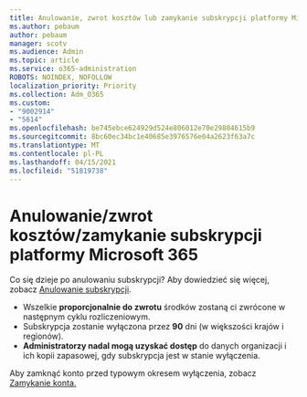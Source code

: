 ```yaml
---
title: Anulowanie, zwrot kosztów lub zamykanie subskrypcji platformy Microsoft 365
ms.author: pebaum
author: pebaum
manager: scotv
ms.audience: Admin
ms.topic: article
ms.service: o365-administration
ROBOTS: NOINDEX, NOFOLLOW
localization_priority: Priority
ms.collection: Adm_O365
ms.custom:
- "9002914"
- "5614"
ms.openlocfilehash: be745ebce624929d524e806012e70e29804615b9
ms.sourcegitcommit: 8bc60ec34bc1e40685e3976576e04a2623f63a7c
ms.translationtype: MT
ms.contentlocale: pl-PL
ms.lasthandoff: 04/15/2021
ms.locfileid: "51819738"
---
```

# <a name="cancelrefundclose-your-microsoft-365-subscription"></a>Anulowanie/zwrot kosztów/zamykanie subskrypcji platformy Microsoft 365

Co się dzieje po anulowaniu subskrypcji? Aby dowiedzieć się więcej, zobacz [Anulowanie subskrypcji](https://docs.microsoft.com/microsoft-365/commerce/subscriptions/cancel-your-subscription?view=o365-worldwide).

- Wszelkie **proporcjonalnie do zwrotu** środków zostaną ci zwrócone w następnym cyklu rozliczeniowym.
- Subskrypcja zostanie wyłączona przez **90** dni (w większości krajów i regionów).
- **Administratorzy nadal mogą uzyskać dostęp** do danych organizacji i ich kopii zapasowej, gdy subskrypcja jest w stanie wyłączenia.

Aby zamknąć konto przed typowym okresem wyłączenia, zobacz [Zamykanie konta.](https://docs.microsoft.com/microsoft-365/commerce/close-your-account?view=o365-worldwide)

